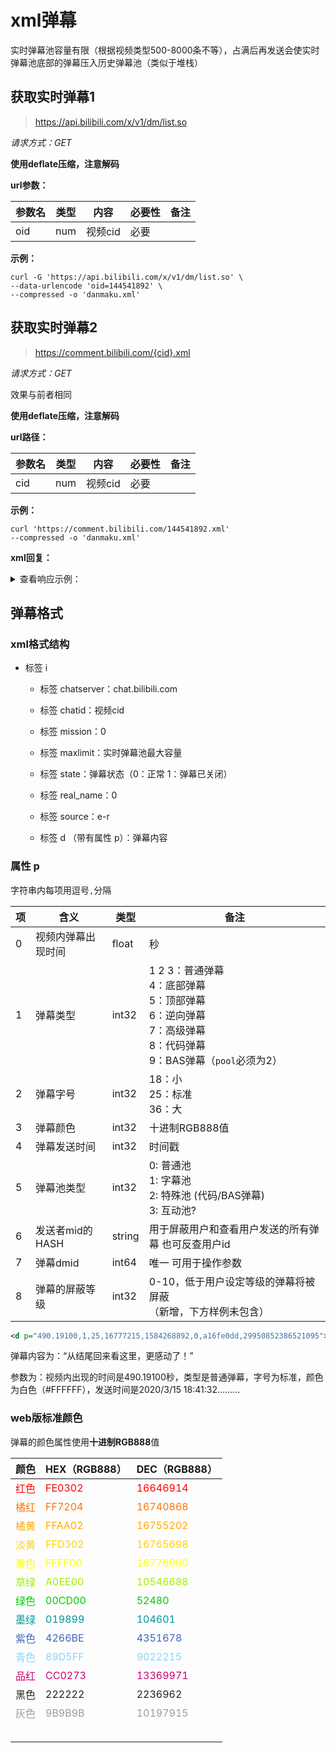 # xml弹幕

实时弹幕池容量有限（根据视频类型500-8000条不等），占满后再发送会使实时弹幕池底部的弹幕压入历史弹幕池（类似于堆栈）

## 获取实时弹幕1

> https://api.bilibili.com/x/v1/dm/list.so

*请求方式：GET*

**使用deflate压缩，注意解码**

**url参数：**

| 参数名 | 类型 | 内容    | 必要性 | 备注 |
| ------ | ---- | ------- | ------ | ---- |
| oid    | num  | 视频cid | 必要   |      |

**示例：**

```shell
curl -G 'https://api.bilibili.com/x/v1/dm/list.so' \
--data-urlencode 'oid=144541892' \
--compressed -o 'danmaku.xml'
```

## 获取实时弹幕2

> https://comment.bilibili.com/{cid}.xml

*请求方式：GET*

效果与前者相同

**使用deflate压缩，注意解码**

**url路径：**

| 参数名 | 类型 | 内容    | 必要性 | 备注 |
| ------ | ---- | ------- | ------ | ---- |
| cid    | num  | 视频cid | 必要   |      |

**示例：**

```shell
curl 'https://comment.bilibili.com/144541892.xml'
--compressed -o 'danmaku.xml'
```

**xml回复：**

<details>
<summary>查看响应示例：</summary>

```xml
<?xml version="1.0" encoding="UTF-8"?>
<i>
    <chatserver>chat.bilibili.com</chatserver>
    <chatid>144541892</chatid>
    <mission>0</mission>
    <maxlimit>1500</maxlimit>
    <state>0</state>
    <real_name>0</real_name>
    <source>e-r</source>
    <d p="490.19100,1,25,16777215,1584268892,0,a16fe0dd,29950852386521095">从结尾回来看这里，更感动了！</d>
    <d p="18.77300,1,25,16777215,1584268920,0,4fe08d3,29950867226492933">咦三体居然还有动画</d>
    <d p="52.88400,1,25,16777215,1584268954,0,4fe08d3,29950885214289927">哈哈哈哈开心</d>
    <d p="25.51600,1,25,16777215,1584268957,0,e4b18b37,29950886612566021">红岸么</d>
    <d p="144.45200,1,25,16777215,1584269076,0,e4b18b37,29950948716576775">我就是想看我的世界里水滴长啥样</d>
    <d p="112.64100,1,25,16777215,1584269109,0,96606007,29950966302244871">有手指？</d>
    <d p="222.84000,1,25,16777215,1584269154,0,e4b18b37,29950989809745923">侦测到在途的聚变打击</d>
    <d p="284.77800,1,25,16777215,1584269216,0,e4b18b37,29951022237483011">都是虫子</d>
    <d p="398.00500,1,25,16777215,1584269329,0,e4b18b37,29951081615196163">ocean</d>
    <d p="432.17900,1,25,16777215,1584269363,0,e4b18b37,29951099571535943">村民，哼~</d>
    <d p="467.41900,1,25,16777215,1584269399,0,e4b18b37,29951118364639237">黄河之水天上来</d>
    <d p="6.71900,1,25,16777215,1584269422,0,70ba16f4,29951130398621699">镇站之宝</d>
    <d p="313.08600,1,25,16777215,1584269425,0,e531c9dc,29951131798994947">这水</d>
    <d p="587.87900,1,25,16777215,1584269519,0,e4b18b37,29951181142360071">海的那边是什么</d>
    <d p="618.05000,1,25,16777215,1584269549,0,e4b18b37,29951196901933061">折跃门准备完毕</d>
    …………
<i>
```

</details>

## 弹幕格式

### xml格式结构

- 标签 i

  - 标签 chatserver：chat.bilibili.com
  - 标签 chatid：视频cid
  - 标签 mission：0
  - 标签 maxlimit：实时弹幕池最大容量
  - 标签 state：弹幕状态（0：正常 1：弹幕已关闭）
  - 标签 real_name：0
  - 标签 source：e-r

  - 标签 d （带有属性 p）：弹幕内容

### 属性 p

字符串内每项用逗号`,`分隔

| 项   | 含义               | 类型   | 备注                                                         |
| ---- | ------------------ | ------ | ------------------------------------------------------------ |
| 0    | 视频内弹幕出现时间 | float  | 秒                                                           |
| 1    | 弹幕类型           | int32  | 1 2 3：普通弹幕<br />4：底部弹幕<br />5：顶部弹幕<br />6：逆向弹幕<br />7：高级弹幕<br />8：代码弹幕<br />9：BAS弹幕（`pool`必须为2） |
| 2    | 弹幕字号           | int32  | 18：小<br />25：标准<br />36：大                             |
| 3    | 弹幕颜色           | int32  | 十进制RGB888值                                               |
| 4    | 弹幕发送时间       | int32  | 时间戳                                                       |
| 5    | 弹幕池类型         | int32  | 0: 普通池<br />1: 字幕池<br />2: 特殊池 (代码/BAS弹幕)<br />3: 互动池?|
| 6    | 发送者mid的HASH    | string | 用于屏蔽用户和查看用户发送的所有弹幕   也可反查用户id        |
| 7    | 弹幕dmid           | int64  | 唯一  可用于操作参数                                         |
| 8    | 弹幕的屏蔽等级     | int32  | 0-10，低于用户设定等级的弹幕将被屏蔽<br />（新增，下方样例未包含） |

```xml
<d p="490.19100,1,25,16777215,1584268892,0,a16fe0dd,29950852386521095">从结尾回来看这里，更感动了！</d>
```

弹幕内容为：“从结尾回来看这里，更感动了！”

参数为：视频内出现的时间是490.19100秒，类型是普通弹幕，字号为标准，颜色为白色（#FFFFFF），发送时间是2020/3/15 18:41:32.........

### web版标准颜色

弹幕的颜色属性使用**十进制RGB888**值

| 颜色                                    | HEX（RGB888）                             | DEC（RGB888）                                |
| -------------------------------------- | ----------------------------------------- | ------------------------------------------- |
| <font v-pre color="#FE0302">红色</font> | <font v-pre color="#FE0302">FE0302</font> | <font v-pre color="#FE0302">16646914‬</font> |
| <font v-pre color="#FF7204">橘红</font> | <font v-pre color="#FF7204">FF7204</font> | <font v-pre color="#FF7204">16740868</font> |
| <font v-pre color="#FFAA02">橘黄</font> | <font v-pre color="#FFAA02">FFAA02</font> | <font v-pre color="#FFAA02">16755202</font> |
| <font v-pre color="#FFD302">淡黄</font> | <font v-pre color="#FFD302">FFD302</font> | <font v-pre color="#FFD302">16765698</font> |
| <font v-pre color="#FFFF00">黄色</font> | <font v-pre color="#FFFF00">FFFF00</font> | <font v-pre color="#FFFF00">16776960</font> |
| <font v-pre color="#A0EE00">草绿</font> | <font v-pre color="#A0EE00">A0EE00</font> | <font v-pre color="#A0EE00">10546688</font> |
| <font v-pre color="#00CD00">绿色</font> | <font v-pre color="#00CD00">00CD00</font> | <font v-pre color="#00CD00">52480</font>    |
| <font v-pre color="#019899">墨绿</font> | <font v-pre color="#019899">019899</font> | <font v-pre color="#019899">104601</font>   |
| <font v-pre color="#4266BE">紫色</font> | <font v-pre color="#4266BE">4266BE</font> | <font v-pre color="#4266BE">4351678</font>  |
| <font v-pre color="#89D5FF">青色</font> | <font v-pre color="#89D5FF">89D5FF</font> | <font v-pre color="#89D5FF">9022215</font>  |
| <font v-pre color="#CC0273">品红</font> | <font v-pre color="#CC0273">CC0273</font> | <font v-pre color="#CC0273">13369971</font> |
| <font v-pre color="#222222">黑色</font> | <font v-pre color="#222222">222222</font> | <font v-pre color="#222222">2236962</font>  |
| <font v-pre color="#9B9B9B">灰色</font> | <font v-pre color="#9B9B9B">9B9B9B</font> | <font v-pre color="#9B9B9B">10197915</font> |
| <font v-pre color="#FFFFFF">白色</font> | <font v-pre color="#FFFFFF">FFFFFF</font> | <font v-pre color="#FFFFFF">16777215</font> |
